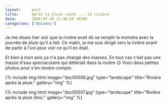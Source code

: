 ```yaml
---
layout:     post
title:      Après la pluie vient ... la rivière
date:       2008-07-29 11:48:20 +0200
categories: ["Balades"]
---
```


Je me disais hier soir que la rivière avait dû se remplir la moindre avec la journée de pluie qu'il a fait. Ce
matin, je me suis dirigé vers la rivière avant de partir à l'uni pour voir ce qu'il en était.

<!--more-->

Et bien à mon avis ça n'a pas changé des masses. En tout cas c'est pas une masse d'eau spectaculaire qui déferlait
dans la rivière :wink: Voici deux petites photos pour s'en rendre compte.

<!-- /assets/images/2008-07-29-apres-la-pluie-vient-la-riviere/dsc00506.jpg -->
{% include img.html
    image="dsc00506.jpg"
    type="landscape"
    title="Rivière après la pluie."
    gallery="img"
%}

<!-- /assets/images/2008-07-29-apres-la-pluie-vient-la-riviere/dsc00507.jpg -->
{% include img.html
    image="dsc00507.jpg"
    type="landscape"
    title="Rivière après la pluie (bis)."
    gallery="img"
%}

